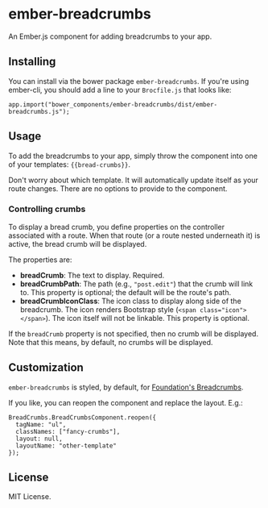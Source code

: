 ember-breadcrumbs
=================

An Ember.js component for adding breadcrumbs to your app.

## Installing

You can install via the bower package `ember-breadcrumbs`. If you're using
ember-cli, you should add a line to your `Brocfile.js` that looks like:

```
app.import("bower_components/ember-breadcrumbs/dist/ember-breadcrumbs.js");
```

## Usage

To add the breadcrumbs to your app, simply throw the component into one of your
templates: `{{bread-crumbs}}`.

Don't worry about which template. It will automatically update itself as your
route changes. There are no options to provide to the component.

### Controlling crumbs

To display a bread crumb, you define properties on the controller associated
with a route. When that route (or a route nested underneath it) is active, the
bread crumb will be displayed.

The properties are:
- **breadCrumb**: The text to display. Required.
- **breadCrumbPath**: The path (e.g., `"post.edit"`) that the crumb will link to.
  This property is optional; the default will be the route's path.
- **breadCrumbIconClass**: The icon class to display along side of the breadcrumb. 
  The icon renders Bootstrap style (`<span class="icon"></span>`). The icon itself 
  will not be linkable. This property is optional.

If the `breadCrumb` property is not specified, then no crumb will be displayed.
Note that this means, by default, no crumbs will be displayed.

## Customization

`ember-breadcrumbs` is styled, by default, for
[Foundation's Breadcrumbs](http://foundation.zurb.com/docs/components/breadcrumbs.html).

If you like, you can reopen the component and replace the layout. E.g.:

```
BreadCrumbs.BreadCrumbsComponent.reopen({
  tagName: "ul",
  classNames: ["fancy-crumbs"],
  layout: null,
  layoutName: "other-template"
});
```

## License

MIT License.